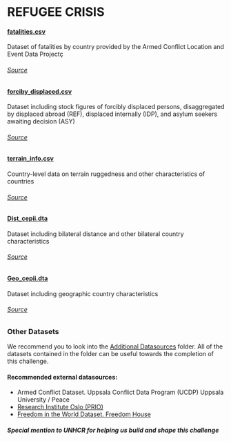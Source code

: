 # REFUGEE CRISIS


#### [fatalities.csv](fatalities.csv)

Dataset of fatalities by country provided by the Armed Conflict Location and Event Data Projectç

###### [_Source_](https://acleddata.com/#/dashboard)

#### [forciby_displaced.csv](forciby_displaced.csv)

Dataset including stock figures of forcibly displaced persons, disaggregated by displaced abroad (REF), displaced internally (IDP), and asylum seekers awaiting decision (ASY)

###### [_Source_](https://www.unhcr.org/refugee-statistics/)

#### [terrain_info.csv](terrain_info.csv)

Country-level data on terrain ruggedness and other characteristics of countries

###### [_Source_](https://diegopuga.org/data/rugged/)

#### [Dist_cepii.dta](Dist_cepii.dta)

Dataset including bilateral distance and other bilateral country characteristics

###### [_Source_](http://www.cepii.fr/)

#### [Geo_cepii.dta](Geo_cepii.dta)

Dataset including geographic country characteristics

###### [_Source_](http://www.cepii.fr/)

### Other Datasets

We recommend you to look into the [Additional Datasources](../Additional%20Datasources) folder. All of the datasets contained in the folder can be useful towards the completion of this challenge.

#### Recommended external datasources:

 - Armed Conflict Dataset. Uppsala Conflict Data Program (UCDP) Uppsala University / Peace
 - [Research Institute Oslo (PRIO)](https://www.prio.org/Data/Armed-Conflict/UCDP-PRIO/)
 - [Freedom in the World Dataset. Freedom House](https://freedomhouse.org)
 
 #### _Special mention to UNHCR for helping us build and shape this challenge_
